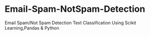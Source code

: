 # Email-Spam-NotSpam-Detection
Email Spam/Not Spam Detection Text Classification Using Scikit Learning,Pandas &amp; Python
